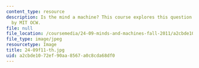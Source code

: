 ```yaml
---
content_type: resource
description: Is the mind a machine? This course explores this question and more. Figure
  by MIT OCW.
file: null
file_location: /coursemedia/24-09-minds-and-machines-fall-2011/a2cbde1072ef90aa8567a0c8cda68df0_24-09f11-th.jpg
file_type: image/jpeg
resourcetype: Image
title: 24-09f11-th.jpg
uid: a2cbde10-72ef-90aa-8567-a0c8cda68df0
---
```

